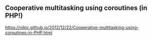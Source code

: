 ## Cooperative multitasking using coroutines (in PHP!)
https://nikic.github.io/2012/12/22/Cooperative-multitasking-using-coroutines-in-PHP.html 
